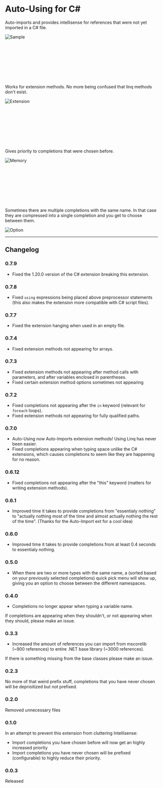 # Auto-Using for C#
Auto-imports and provides intellisense for references that were not yet imported in a C# file. 

![Sample](https://github.com/natanfudge/Auto-Using/raw/master/newdemo.gif)
  

  <br><br><br><br><br><br><br>


Works for extension methods. No more being confused that linq methods don't exist.

![Extension](https://github.com/natanfudge/Auto-Using/raw/master/extensions.gif)


  <br><br><br><br><br><br><br>

  
  
Gives priority to completions that were chosen before.

![Memory](https://github.com/natanfudge/Auto-Using/raw/master/memory.gif)


  <br><br><br><br><br><br><br>


Sometimes there are multiple completions with the same name. In that case they are compressed into a single completion and you get to choose between them.

![Option](https://github.com/natanfudge/Auto-Using/raw/master/option.gif)


----



## Changelog

### 0.7.9
- Fixed the 1.20.0 version of the C# extension breaking this extension.

### 0.7.8
- Fixed `using` expressions being placed above preprocessor statements (this also makes the extension more compatible with C# script files).

### 0.7.7
- Fixed the extension hanging when used in an empty file.

### 0.7.4 
- Fixed extension methods not appearing for arrays.

### 0.7.3 
- Fixed extension methods not appearing after method calls with parameters, and after variables enclosed in parentheses. 
- Fixed certain extension method options sometimes not appearing 


### 0.7.2
- Fixed completions not appearing after the `in` keyword (relevant for `foreach` loops).
- Fixed extension methods not appearing for fully qualified paths. 

### 0.7.0
- Auto-Using now Auto-Imports extension methods! Using Linq has never been easier.
- Fixed completions appearing when typing space unlike the C# extensions, which causes completions to seem like they are happening for no reason.

### 0.6.12
- Fixed completions not appearing after the "this" keyword (matters for writing extension methods).

### 0.6.1
- Improved time it takes to provide completions from "essentialy nothing" to "actually nothing most of the time and almost actually nothing the rest of the time". (Thanks for the Auto-Import ext for a cool idea)

### 0.6.0
- Improved time it takes to provide completions from at least 0.4 seconds to essentialy nothing.

### 0.5.0 
- When there are two or more types with the same name, a (sorted based on your previously selected completions) quick pick menu will show up, giving you an option to choose between the different namespaces. 

### 0.4.0 
- Completions no longer appear when typing a variable name.

If completions are appearing when they shouldn't, or not appearing when they should, please make an issue. 

### 0.3.3
- Increased the amount of references you can import from mscorelib (~900 references) to entire .NET base library (~3000 references).

If there is something missing from the base classes please make an issue.

### 0.2.3 
No more of that weird prefix stuff, completions that you have never chosen will be deprioitized but not prefixed. 

### 0.2.0
Removed unnecessary files

### 0.1.0
In an attempt to prevent this extension from cluttering Intellisense:
- Import completions you have chosen before will now get an highly increased priority
- Import completions you have never chosen will be prefixed (configurable) to highly reduce their priority.

### 0.0.3
Released
